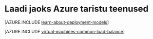 <properties
    pageTitle="Laadi jaoks taristu teenused | Microsoft Azure'i"
    description="Kirjeldatakse koormusetasakaalustuseks Azure toetab kahte tüüpi: laadimine koormusetasakaalustusteenuse puhul pilveteenuste ja Azure liikluse haldur kliendi liikluse."
    services="load-balancer"
    documentationCenter=""
    authors="sdwheeler"
    manager="carmonm"
    editor=""/>

<tags
    ms.service="load-balancer"
    ms.workload="infrastructure-services"
    ms.tgt_pltfrm="vm-linux"
    ms.devlang="na"
    ms.topic="article"
    ms.date="02/02/2016"
    ms.author="sewhee"/>

# <a name="load-balancing-for-azure-infrastructure-services"></a>Laadi jaoks Azure taristu teenused

[AZURE.INCLUDE [learn-about-deployment-models](../../includes/learn-about-deployment-models-both-include.md)]

[AZURE.INCLUDE [virtual-machines-common-load-balance](../../includes/virtual-machines-common-load-balance.md)]
